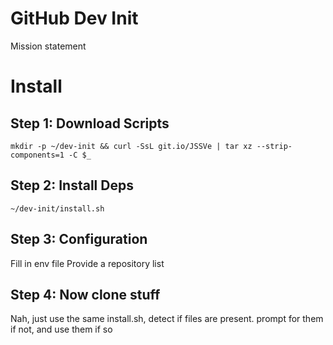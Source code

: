 # GitHub Dev Init

Mission statement

# Install

## Step 1: Download Scripts

    mkdir -p ~/dev-init && curl -SsL git.io/JSSVe | tar xz --strip-components=1 -C $_

## Step 2: Install Deps

    ~/dev-init/install.sh

## Step 3: Configuration

Fill in env file
Provide a repository list

## Step 4: Now clone stuff

Nah, just use the same install.sh, detect if files are present. prompt for them if not, and use them if so


